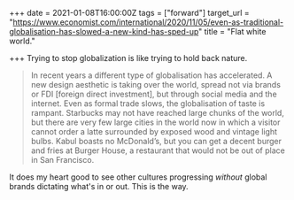 +++
date = 2021-01-08T16:00:00Z
tags = ["forward"]
target_url = "https://www.economist.com/international/2020/11/05/even-as-traditional-globalisation-has-slowed-a-new-kind-has-sped-up"
title = "Flat white world."

+++
Trying to stop globalization is like trying to hold back nature.

> In recent years a different type of globalisation has accelerated. A new design aesthetic is taking over the world, spread not via brands or FDI \[foreign direct investment\], but through social media and the internet. Even as formal trade slows, the globalisation of taste is rampant. Starbucks may not have reached large chunks of the world, but there are very few large cities in the world now in which a visitor cannot order a latte surrounded by exposed wood and vintage light bulbs. Kabul boasts no McDonald’s, but you can get a decent burger and fries at Burger House, a restaurant that would not be out of place in San Francisco.

It does my heart good to see other cultures progressing _without_ global brands dictating what's in or out. This is the way.
